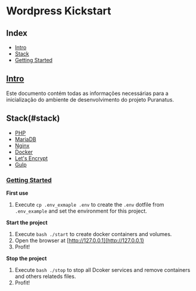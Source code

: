 # Wordpress Kickstart

## Index

- [Intro](#intro)
- [Stack](#stack)
- [Getting Started](#getting-started)

## [Intro](#intro)

Este documento contém todas as informações necessárias para a inicialização do ambiente de desenvolvimento do projeto Puranatus.

## Stack(#stack)

- [PHP](https://www.php.net)
- [MariaDB](https://mariadb.org)
- [Nginx](https://www.nginx.com)
- [Docker](https://www.docker.com)
- [Let's Encrypt](https://letsencrypt.org)
- [Gulp](https://gulpjs.com)

### [Getting Started](#getting-started)

**First use**

1. Execute `cp .env_exmaple .env` to create the `.env` dotfile from `.env_example` and set the environment for this project.

**Start the project**

1. Execute `bash ./start` to create docker containers and volumes.
2. Open the browser at [http://127.0.0.1](http://127.0.0.1)
3. Profit!

**Stop the project**

1. Execute `bash ./stop` to stop all Dcoker services and remove containers and others relateds files.
2. Profit!
